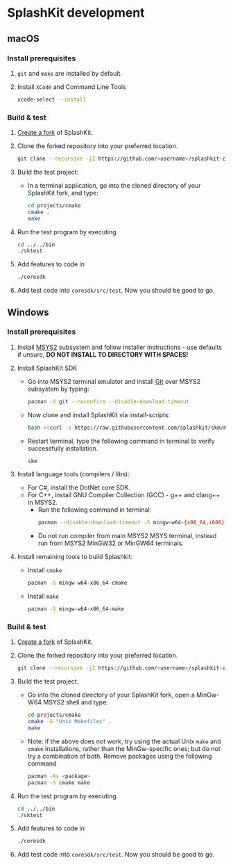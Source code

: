 # SplashKit development

## macOS

### Install prerequisites

1. `git` and `make` are installed by default.
2. Install `XCode` and Command Line Tools

   ```sh
   xcode-select --install
   ```

### Build & test

1. [Create a fork](https://guides.github.com/activities/forking/) of SplashKit.
2. Clone the forked repository into your preferred location.

   ```sh
   git clone --recursive -j2 https://github.com/<username>/splashkit-core.git
   ```

3. Build the test project:

   - In a terminal application, go into the cloned directory of your SplashKit
     fork, and type:

     ```sh
     cd projects/cmake
     cmake .
     make
     ```

4. Run the test program by executing

   ```sh
   cd ../../bin
   ./sktest
   ```

5. Add features to code in

   ```sh
   ./coresdk
   ```

6. Add test code into `coresdk/src/test`. Now you should be good to go.

## Windows

### Install prerequisites

1. Install [MSYS2](https://www.msys2.org/) subsystem and follow installer
   instructions - use defaults if unsure, **DO NOT INSTALL TO DIRECTORY WITH SPACES!**
2. Install SplashKit SDK

   - Go into MSYS2 terminal emulator and install [Git](https://git-scm.com/) over MSYS2 subsystem by typing:
     ```sh
     pacman -S git --noconfirm --disable-download-timeout
     ```
   - Now clone and install SplashKit via install-scripts:
     ```sh
     bash <(curl -s https://raw.githubusercontent.com/splashkit/skm/master/install-scripts/skm-install.sh)
     ```
   - Restart terminal, type the following command in terminal to verify successfully installation.
     ```sh
     skm
     ```

3. Install language tools (compilers / libs):

   - For C#, install the DotNet core SDK.
   - For C++, install GNU Compiler Collection (GCC) - g++ and clang++ in MSYS2.
     - Run the following command in terminal:
       ```sh
       pacman --disable-download-timeout -S mingw-w64-{x86_64,i686}-gcc mingw-w64-{i686,x86_64}-gdb
       ```
     - Do not run compiler from main MSYS2 MSYS terminal, instead run from MSYS2 MinGW32 or MinGW64 terminals.

4. Install remaining tools to build Splashkit:

   - Install `cmake`
     ```sh
     pacman -S mingw-w64-x86_64-cmake
     ```
   - Install `make`
     ```sh
     pacman -S mingw-w64-x86_64-make
     ```

### Build & test

1. [Create a fork](https://guides.github.com/activities/forking/) of SplashKit.
2. Clone the forked repository into your preferred location.

   ```sh
   git clone --recursive -j2 https://github.com/<username>/splashkit-core.git
   ```

3. Build the test project:

   - Go into the cloned directory of your SplashKit fork, open a MinGw-W64 MSYS2 shell and type:
     ```sh
     cd projects/cmake
     cmake -G "Unix Makefiles" .
     make
     ```
   - Note: if the above does not work, try using the actual Unix `make` and `cmake`
     installations, rather than the MinGw-specific ones; but do not try a
     combination of both. Remove packages using the following command

     ```sh
     pacman -Rs <package>
     pacman -S cmake make
     ```

4. Run the test program by executing

   ```sh
   cd ../../bin
   ./sktest
   ```

5. Add features to code in

   ```sh
   ./coresdk
   ```

6. Add test code into `coresdk/src/test`. Now you should be good to go.
